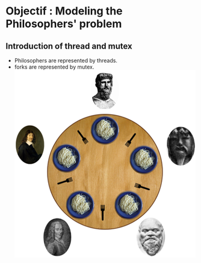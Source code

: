 # Objectif : Modeling the Philosophers' problem

## Introduction of thread and mutex
- Philosophers are represented by threads.
- forks are represented by mutex.
  ![apercu](https://github.com/souelgha/42_Philosophers/blob/main/illustration.png)
